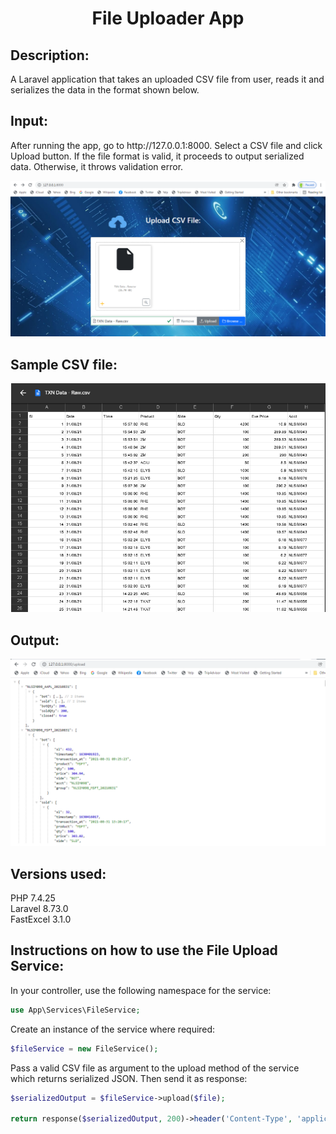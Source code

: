 
<center><h1>File Uploader App</h1></center>

<h2>Description:</h2> 

<p>A Laravel application that takes an uploaded CSV file from user, reads it and serializes the data in the format shown below.</p>

<h2>Input:</h2>

<p>After running the app, go to http://127.0.0.1:8000. Select a CSV file and click Upload button. If the file format is valid, it proceeds to output serialized data. Otherwise, it throws validation error.</p>

<img src="https://github.com/sarwat-osman/file-upload/blob/master/public/uploader.png">

<h2>Sample CSV file:</h2>

<img src="https://github.com/sarwat-osman/file-upload/blob/master/public/sample_csv_file.png">

<h2>Output:</h2>

<img src="https://github.com/sarwat-osman/file-upload/blob/master/public/output.png">


<h2>Versions used:</h2>

PHP 7.4.25<br>
Laravel 8.73.0<br>
FastExcel 3.1.0

<h2>Instructions on how to use the File Upload Service:</h2>

In your controller, use the following namespace for the service: 
```php
use App\Services\FileService;
```

Create an instance of the service where required:
```php
$fileService = new FileService();
```

Pass a valid CSV file as argument to the upload method of the service which returns serialized JSON. Then send it as response:

```php
$serializedOutput = $fileService->upload($file);

return response($serializedOutput, 200)->header('Content-Type', 'application/json');
```
